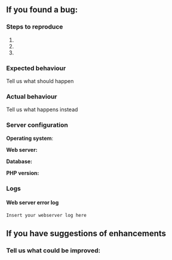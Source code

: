 <!--
Thanks for reporting issues back to this repository, you contributons are much appriciated! This is the issue tracker of Tech and Me's ownCloud VM, if you have any support question please check out https://shop.techandme.se/index.php/product-category/support

To make it possible for us to help you please fill out below information carefully.
--> 
## If you found a bug:

### Steps to reproduce
1.
2.
3.

### Expected behaviour
Tell us what should happen

### Actual behaviour
Tell us what happens instead

### Server configuration
**Operating system**:

**Web server:**

**Database:**

**PHP version:**

### Logs
#### Web server error log
```
Insert your webserver log here
```

## If you have suggestions of enhancements

### Tell us what could be improved:
